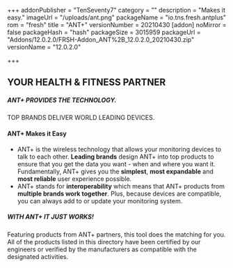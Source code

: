 +++
addonPublisher = "TenSeventy7"
category = ""
description = "Makes it easy."
imageUrl = "/uploads/ant.png"
packageName = "io.tns.fresh.antplus"
rom = "fresh"
title = "ANT+"
versionNumber = 20210430
[addon]
noMirror = false
packageHash = "hash"
packageSize = 3015959
packageUrl = "Addons/12.0.2.0/FRSH-Addon_ANT%2B_12.0.2.0_20210430.zip"
versionName = "12.0.2.0"

+++
## YOUR HEALTH & FITNESS PARTNER

##### ANT+ PROVIDES THE TECHNOLOGY.

TOP BRANDS DELIVER WORLD LEADING DEVICES.

#### ANT+ Makes it Easy

* ANT+ is the wireless technology that allows your monitoring devices to talk to each other. **Leading brands** design ANT+ into top products to ensure that you get the data you want - when and where you want it. Fundamentally, ANT+ gives you the **simplest**, **most expandable** and **most reliable** user experience possible.
* ANT+ stands for **interoperability** which means that ANT+ products from **multiple brands work together**. Plus, because devices are compatible, you can always add to or update your monitoring system.

##### WITH ANT+ IT JUST WORKS!

Featuring products from ANT+ partners, this tool does the matching for you. All of the products listed in this directory have been certified by our engineers or verified by the manufacturers as compatible with the designated activities.